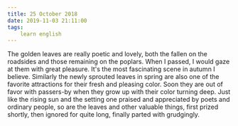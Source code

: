 ```yaml
---
title: 25 October 2018
date: 2019-11-03 21:11:00
tags:
    learn english
---
```


The golden leaves are really poetic and lovely, both the fallen on the roadsides and those remaining on the poplars. When I passed, I would gaze at them with great pleasure. It's the most fascinating scene in autumn I believe. Similarly the newly sprouted leaves in spring are also one of the favorite attractions for their fresh and pleasing color. Soon they are out of favor with passers-by when they grow up with their color turning deep. Just like the rising sun and the setting one praised and appreciated by poets and ordinary people, so are the leaves and other valuable things, first prized shortly, then ignored for quite long, finally parted with grudgingly.